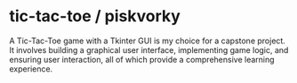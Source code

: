 # tic-tac-toe / piskvorky
 A Tic-Tac-Toe game with a Tkinter GUI is my choice for a capstone project. It involves building a graphical user interface, implementing game logic, and ensuring user interaction, all of which provide a comprehensive learning experience.
